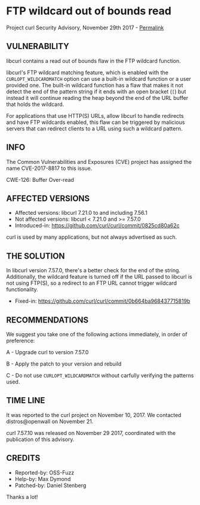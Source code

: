 FTP wildcard out of bounds read
===============================

Project curl Security Advisory, November 29th 2017 -
[Permalink](https://curl.se/docs/CVE-2017-8817.html)

VULNERABILITY
-------------

libcurl contains a read out of bounds flaw in the FTP wildcard function.

libcurl's FTP wildcard matching feature, which is enabled with the
`CURLOPT_WILDCARDMATCH` option can use a built-in wildcard function or a user
provided one. The built-in wildcard function has a flaw that makes it not
detect the end of the pattern string if it ends with an open bracket (`[`) but
instead it will continue reading the heap beyond the end of the URL buffer
that holds the wildcard.

For applications that use HTTP(S) URLs, allow libcurl to handle redirects and
have FTP wildcards enabled, this flaw can be triggered by malicious servers
that can redirect clients to a URL using such a wildcard pattern.

INFO
----

The Common Vulnerabilities and Exposures (CVE) project has assigned the name
CVE-2017-8817 to this issue.

CWE-126: Buffer Over-read

AFFECTED VERSIONS
-----------------

- Affected versions: libcurl 7.21.0 to and including 7.56.1
- Not affected versions: libcurl < 7.21.0 and >= 7.57.0
- Introduced-in: https://github.com/curl/curl/commit/0825cd80a62c

curl is used by many applications, but not always advertised as such.

THE SOLUTION
------------

In libcurl version 7.57.0, there's a better check for the end of the
string. Additionally, the wildcard feature is turned off if the URL passed to
libcurl is not using FTP(S), so a redirect to an FTP URL cannot trigger
wildcard functionality.

- Fixed-in: https://github.com/curl/curl/commit/0b664ba968437715819b

RECOMMENDATIONS
---------------

We suggest you take one of the following actions immediately, in order of
preference:

 A - Upgrade curl to version 7.57.0

 B - Apply the patch to your version and rebuild

 C - Do not use `CURLOPT_WILDCARDMATCH` without carfully verifying the
     patterns used.

TIME LINE
---------

It was reported to the curl project on November 10, 2017.  We contacted
distros@openwall on November 21.

curl 7.57.10 was released on November 29 2017, coordinated with the
publication of this advisory.

CREDITS
-------

- Reported-by: OSS-Fuzz
- Help-by: Max Dymond
- Patched-by: Daniel Stenberg

Thanks a lot!
